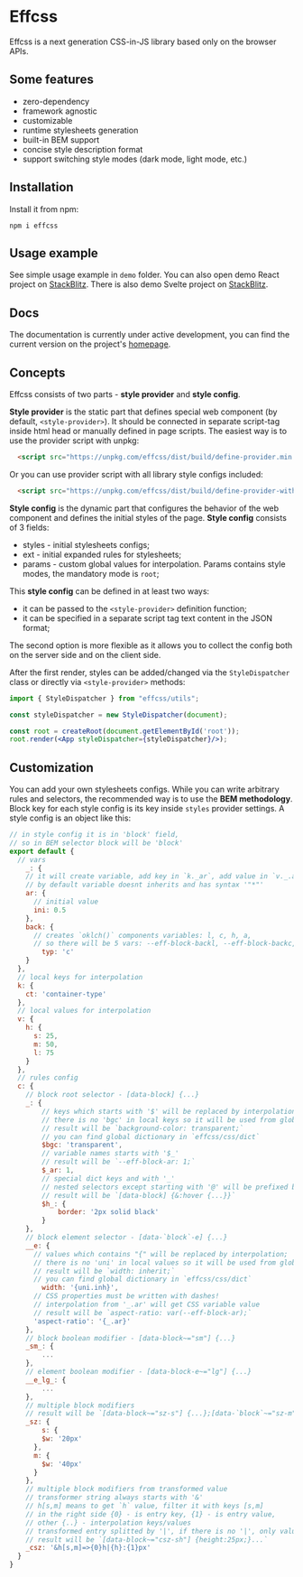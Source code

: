 # Effcss

Effcss is a next generation CSS-in-JS library based only on the browser APIs.

## Some features

- zero-dependency
- framework agnostic
- customizable
- runtime stylesheets generation
- built-in BEM support
- concise style description format
- support switching style modes (dark mode, light mode, etc.)

## Installation

Install it from npm:

```
npm i effcss
```

## Usage example

See simple usage example in `demo` folder.
You can also open demo React project on [StackBlitz](https://stackblitz.com/edit/vitejs-react-effcss?file=index.html).
There is also demo Svelte project on [StackBlitz](https://stackblitz.com/edit/vitejs-svelte-effcss?file=index.html).

## Docs

The documentation is currently under active development, you can find the current version on the project's [homepage](https://effcss.surge.sh).

## Concepts

Effcss consists of two parts - **style provider** and **style config**.

**Style provider** is the static part that defines special web component (by default, `<style-provider>`). It should be connected in separate script-tag inside html head or manually defined in page scripts. The easiest way is to use the provider script with unpkg:

```html
  <script src="https://unpkg.com/effcss/dist/build/define-provider.min.js" crossorigin="anonymous"></script>
```

Or you can use provider script with all library style configs included:

```html
  <script src="https://unpkg.com/effcss/dist/build/define-provider-with-configs.min.js" crossorigin="anonymous"></script>
```

**Style config** is the dynamic part that configures the behavior of the web component and defines the initial styles of the page. **Style config** consists of 3 fields:
- styles - initial stylesheets configs;
- ext - initial expanded rules for stylesheets;
- params - custom global values for interpolation. Params contains style modes, the mandatory mode is `root`;

This **style config** can be defined in at least two ways:
- it can be passed to the `<style-provider>` definition function;
- it can be specified in a separate script tag text content in the JSON format;

The second option is more flexible as it allows you to collect the config both on the server side and on the client side.

After the first render, styles can be added/changed via the `StyleDispatcher` class or directly via `<style-provider>` methods:

```jsx
import { StyleDispatcher } from "effcss/utils";

const styleDispatcher = new StyleDispatcher(document);

const root = createRoot(document.getElementById('root'));
root.render(<App styleDispatcher={styleDispatcher}/>);
```

## Customization

You can add your own stylesheets configs. While you can write arbitrary rules and selectors, the recommended way is to use the **BEM methodology**. Block key for each style config is its key inside `styles` provider settings. A style config is an object like this:

```js
// in style config it is in 'block' field,
// so in BEM selector block will be 'block'
export default {
  // vars
	_: {
    // it will create variable, add key in `k._ar`, add value in `v._.ar`
    // by default variable doesnt inherits and has syntax '"*"'
    ar: {
      // initial value
      ini: 0.5
    },
    back: {
      // creates `oklch()` components variables: l, c, h, a,
      // so there will be 5 vars: --eff-block-backl, --eff-block-backc, ...
    	typ: 'c'
    }
  },
  // local keys for interpolation
  k: {
  	ct: 'container-type'
  },
  // local values for interpolation
  v: {
  	h: {
      s: 25,
      m: 50,
      l: 75
    }
  },
  // rules config
  c: {
    // block root selector - [data-block] {...}
  	_: {
        // keys which starts with '$' will be replaced by interpolation;
        // there is no 'bgc' in local keys so it will be used from global dictionary;
        // result will be `background-color: transparent;`
        // you can find global dictionary in `effcss/css/dict`
        $bgc: 'transparent',
      	// variable names starts with '$_'
      	// result will be `--eff-block-ar: 1;`
      	$_ar: 1,
        // special dict keys and with '_'
        // nested selectors except starting with '@' will be prefixed by '&'
        // result will be `[data-block] {&:hover {...}}`
        $h_: {
        	border: '2px solid black'
        }
    },
    // block element selector - [data-`block`-e] {...}
  	__e: {
      // values which contains "{" will be replaced by interpolation;
      // there is no 'uni' in local values so it will be used from global dictionary;
      // result will be `width: inherit;`
      // you can find global dictionary in `effcss/css/dict`
    	width: '{uni.inh}',
      // CSS properties must be written with dashes!
      // interpolation from '_.ar' will get CSS variable value
      // result will be `aspect-ratio: var(--eff-block-ar);`
      'aspect-ratio': '{_.ar}'
    },
    // block boolean modifier - [data-block~="sm"] {...}
    _sm_: {
    	...
    },
    // element boolean modifier - [data-block-e~="lg"] {...}
    __e_lg_: {
    	...
    },
    // multiple block modifiers
    // result will be `[data-block~="sz-s"] {...};[data-`block`~="sz-m"] {...};`
    _sz: {
    	s: {
      	$w: '20px'
      },
      m: {
      	$w: '40px'
      }
    },
    // multiple block modifiers from transformed value
    // transformer string always starts with '&'
    // h[s,m] means to get `h` value, filter it with keys [s,m]
    // in the right side {0} - is entry key, {1} - is entry value,
    // other {..} - interpolation keys/values
    // transformed entry splitted by '|', if there is no '|', only value will be evaluated
    // result will be `[data-block~="csz-sh"] {height:25px;}...`
    _csz: '&h[s,m]=>{0}h|{h}:{1}px'
  }
}
```
